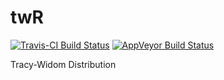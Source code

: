 # twR

[![Travis-CI Build Status](https://travis-ci.org/jacobcvt12/twR.svg?branch=master)](https://travis-ci.org/jacobcvt12/twR)
[![AppVeyor Build Status](https://ci.appveyor.com/api/projects/status/github/jacobcvt12/twR?branch=master&svg=true)](https://ci.appveyor.com/project/jacobcvt12/twR)

Tracy-Widom Distribution
